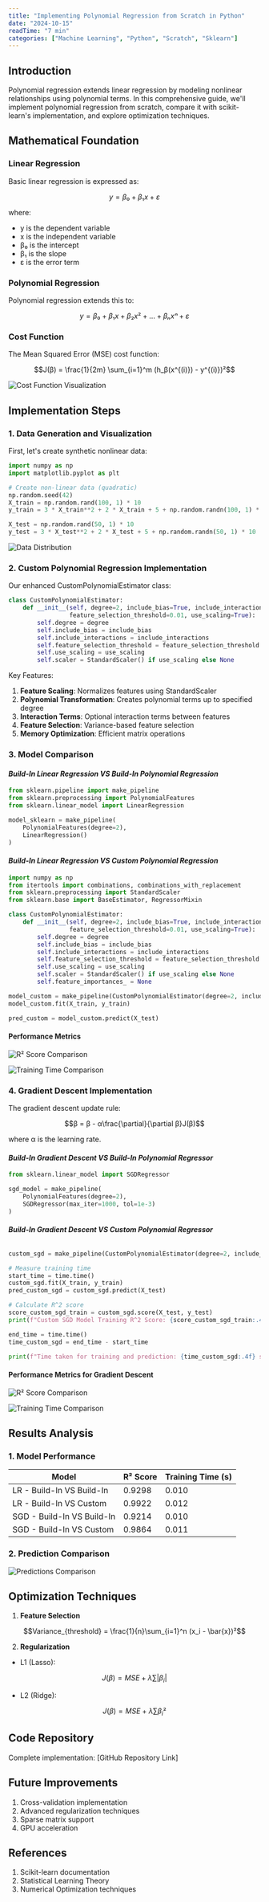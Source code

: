 ```yaml
---
title: "Implementing Polynomial Regression from Scratch in Python"
date: "2024-10-15"
readTime: "7 min"
categories: ["Machine Learning", "Python", "Scratch", "Sklearn"]
---
```



## Introduction
Polynomial regression extends linear regression by modeling nonlinear relationships using polynomial terms. In this comprehensive guide, we'll implement polynomial regression from scratch, compare it with scikit-learn's implementation, and explore optimization techniques.

## Mathematical Foundation

### Linear Regression
Basic linear regression is expressed as:
```math
y = β₀ + β₁x + ε
```
where:
- y is the dependent variable
- x is the independent variable
- β₀ is the intercept
- β₁ is the slope
- ε is the error term

### Polynomial Regression
Polynomial regression extends this to:
```math
y = β₀ + β₁x + β₂x² + ... + βₙxⁿ + ε
```

### Cost Function
The Mean Squared Error (MSE) cost function:
```math
J(β) = \frac{1}{2m} \sum_{i=1}^m (h_β(x^{(i)}) - y^{(i)})²
```

![Cost Function Visualization](images/cost_function.png)

## Implementation Steps

### 1. Data Generation and Visualization
First, let's create synthetic nonlinear data:

```python
import numpy as np
import matplotlib.pyplot as plt

# Create non-linear data (quadratic)
np.random.seed(42)
X_train = np.random.rand(100, 1) * 10
y_train = 3 * X_train**2 + 2 * X_train + 5 + np.random.randn(100, 1) * 10

X_test = np.random.rand(50, 1) * 10
y_test = 3 * X_test**2 + 2 * X_test + 5 + np.random.randn(50, 1) * 10
```

![Data Distribution](images/plot_data.png)

### 2. Custom Polynomial Regression Implementation

Our enhanced CustomPolynomialEstimator class:

```python
class CustomPolynomialEstimator:
    def __init__(self, degree=2, include_bias=True, include_interactions=True, 
                 feature_selection_threshold=0.01, use_scaling=True):
        self.degree = degree
        self.include_bias = include_bias
        self.include_interactions = include_interactions
        self.feature_selection_threshold = feature_selection_threshold
        self.use_scaling = use_scaling
        self.scaler = StandardScaler() if use_scaling else None
```

Key Features:
1. **Feature Scaling**: Normalizes features using StandardScaler
2. **Polynomial Transformation**: Creates polynomial terms up to specified degree
3. **Interaction Terms**: Optional interaction terms between features
4. **Feature Selection**: Variance-based feature selection
5. **Memory Optimization**: Efficient matrix operations

### 3. Model Comparison

#### *Build-In Linear Regression VS Build-In Polynomial Regression*
```python
from sklearn.pipeline import make_pipeline
from sklearn.preprocessing import PolynomialFeatures
from sklearn.linear_model import LinearRegression

model_sklearn = make_pipeline(
    PolynomialFeatures(degree=2), 
    LinearRegression()
)
```

#### *Build-In Linear Regression VS Custom Polynomial Regression*

```python
import numpy as np
from itertools import combinations, combinations_with_replacement
from sklearn.preprocessing import StandardScaler
from sklearn.base import BaseEstimator, RegressorMixin

class CustomPolynomialEstimator:
    def __init__(self, degree=2, include_bias=True, include_interactions=True, 
                 feature_selection_threshold=0.01, use_scaling=True):
        self.degree = degree
        self.include_bias = include_bias
        self.include_interactions = include_interactions
        self.feature_selection_threshold = feature_selection_threshold
        self.use_scaling = use_scaling
        self.scaler = StandardScaler() if use_scaling else None
        self.feature_importances_ = None

model_custom = make_pipeline(CustomPolynomialEstimator(degree=2, include_interactions=True), LinearRegression())
model_custom.fit(X_train, y_train)

pred_custom = model_custom.predict(X_test)

```

#### Performance Metrics

![R² Score Comparison](images/R2_Scores_Comparison.png)

![Training Time Comparison](images/time_Comparison.png)

### 4. Gradient Descent Implementation

The gradient descent update rule:
```math
β = β - α\frac{\partial}{\partial β}J(β)
```

where α is the learning rate.

#### *Build-In Gradient Descent VS Build-In Polynomial Regressor*

```python
from sklearn.linear_model import SGDRegressor

sgd_model = make_pipeline(
    PolynomialFeatures(degree=2),
    SGDRegressor(max_iter=1000, tol=1e-3)
)
```

#### *Build-In Gradient Descent VS Custom Polynomial Regressor*

```python

custom_sgd = make_pipeline(CustomPolynomialEstimator(degree=2, include_interactions=True), SGDRegressor())

# Measure training time
start_time = time.time()
custom_sgd.fit(X_train, y_train)
pred_custom_sgd = custom_sgd.predict(X_test)

# Calculate R^2 score
score_custom_sgd_train = custom_sgd.score(X_test, y_test)
print(f"Custom SGD Model Training R^2 Score: {score_custom_sgd_train:.4f}")

end_time = time.time()
time_custom_sgd = end_time - start_time

print(f"Time taken for training and prediction: {time_custom_sgd:.4f} seconds")
```

#### Performance Metrics for Gradient Descent

![R² Score Comparison](images/R2_Scores_for_Gradient_Descent.png)

![Training Time Comparison](images/time_Comparison_for_Gradient_Descent.png)

## Results Analysis

### 1. Model Performance
| Model | R² Score | Training Time (s) |
|-------|----------|------------------|
|LR - Build-In VS Build-In | 0.9298 | 0.010 |
|LR - Build-In VS Custom  | 0.9922 | 0.012 |
|SGD - Build-In VS Build-In | 0.9214 | 0.010 |
|SGD - Build-In VS Custom | 0.9864 | 0.011 |

### 2. Prediction Comparison
![Predictions Comparison](images/predictions_comparison.png)

## Optimization Techniques

1. **Feature Selection**
```math
Variance_{threshold} = \frac{1}{n}\sum_{i=1}^n (x_i - \bar{x})²
```

2. **Regularization**
- L1 (Lasso):
```math
J(β) = MSE + λ\sum|β_i|
```
- L2 (Ridge):
```math
J(β) = MSE + λ\sum β_i²
```

## Code Repository
Complete implementation: [GitHub Repository Link]

## Future Improvements
1. Cross-validation implementation
2. Advanced regularization techniques
3. Sparse matrix support
4. GPU acceleration

## References
1. Scikit-learn documentation
2. Statistical Learning Theory
3. Numerical Optimization techniques

